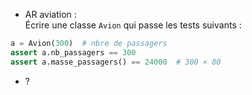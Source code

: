 * AR aviation :  
  Écrire une classe `Avion` qui passe les tests suivants :  

```Python
a = Avion(300)  # nbre de passagers
assert a.nb_passagers == 300
assert a.masse_passagers() == 24000  # 300 × 80
```

* ?
